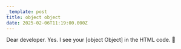 ```yaml
---
_template: post
title: object object
date: 2025-02-06T11:19:00.000Z
---
```

Dear developer. Yes. I see your [object Object] in the HTML code. 👀
